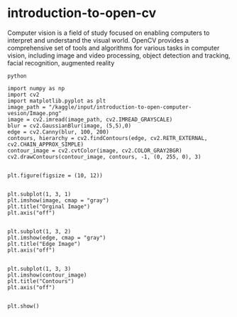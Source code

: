 # introduction-to-open-cv
Computer vision is a field of study focused on enabling computers to interpret and understand the visual world. OpenCV provides a comprehensive set of tools and algorithms for various tasks in computer vision, including image and video processing, object detection and tracking, facial recognition, augmented reality
```
python

import numpy as np
import cv2
import matplotlib.pyplot as plt
image_path = "/kaggle/input/introduction-to-open-computer-vesion/Image.png"
image = cv2.imread(image_path, cv2.IMREAD_GRAYSCALE)
blur = cv2.GaussianBlur(image, (5,5),0)
edge = cv2.Canny(blur, 100, 200)
contours, hierarchy = cv2.findContours(edge, cv2.RETR_EXTERNAL, cv2.CHAIN_APPROX_SIMPLE)
contour_image = cv2.cvtColor(image, cv2.COLOR_GRAY2BGR)
cv2.drawContours(contour_image, contours, -1, (0, 255, 0), 3)


plt.figure(figsize = (10, 12))


plt.subplot(1, 3, 1)
plt.imshow(image, cmap = "gray")
plt.title("Orginal Image")
plt.axis("off")


plt.subplot(1, 3, 2)
plt.imshow(edge, cmap = "gray")
plt.title("Edge Image")
plt.axis("off")


plt.subplot(1, 3, 3)
plt.imshow(contour_image)
plt.title("Contours")
plt.axis("off")


plt.show()
```
